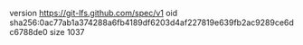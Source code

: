 version https://git-lfs.github.com/spec/v1
oid sha256:0ac77ab1a374288a6fb4189df6203d4af227819e639fb2ac9289ce6dc6788de0
size 1037
